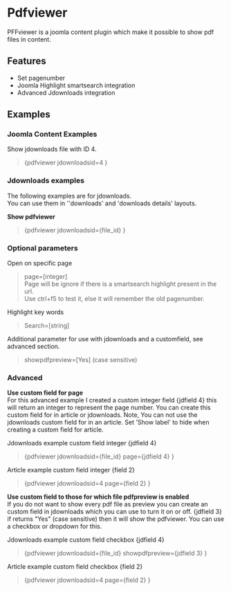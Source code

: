 # Pdfviewer
PFFviewer is a joomla content plugin which make it possible to show pdf files in content.

## Features

- Set pagenumber
- Joomla Highlight smartsearch integration
- Advanced Jdownloads integration

## Examples

### Joomla Content Examples

Show jdownloads file with ID 4.  
>{pdfviewer jdownloadsid=4 }

### Jdownloads examples

The following examples are for jdownloads.  
You can use them in &#39;&#39;downloads&#39; and &#39;downloads details&#39; layouts.

**Show pdfviewer**  
>{pdfviewer jdownloadsid={file\_id} }

### Optional parameters

Open on specific page
>page=[integer]  
Page will be ignore if there is a smartsearch highlight present in the url.  
Use ctrl+f5 to test it, else it will remember the old pagenumber.

Highlight key words
>Search=[string]

Additional parameter for use with jdownloads and a customfield, see advanced section.
>showpdfpreview=[Yes] (case sensitive) 

### Advanced 

**Use custom field for page**  
For this advanced example I created a custom integer field {jdfield 4} this will return an integer to represent the page number. You can create this custom field for in article or jdownloads. Note, You can not use the jdownloads custom field for in an article. Set 'Show label' to hide when creating a custom field for article. 

Jdownloads example custom field integer {jdfield 4}  
>{pdfviewer jdownloadsid={file\_id} page={jdfield 4} }

Article example custom field integer {field 2}  
>{pdfviewer jdownloadsid=4 page={field 2} } 

**Use custom field to those for which file pdfpreview is enabled**  
If you do not want to show every pdf file as preview you can create an custom field in jdownloads which you can use to turn it on or off.
{jdfield 3} if returns &quot;Yes&quot; (case sensitive) then it will show the pdfviewer. You can use a checkbox or dropdown for this.

Jdownloads example custom field checkbox {jdfield 4}  
>{pdfviewer jdownloadsid={file\_id} showpdfpreview={jdfield 3} }

Article example custom field checkbox {field 2}   
>{pdfviewer jdownloadsid=4 page={field 2} } 


